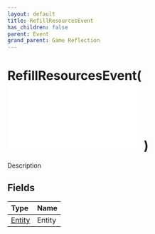 ```yaml
---
layout: default
title: RefillResourcesEvent
has_children: false
parent: Event
grand_parent: Game Reflection
---
```

# RefillResourcesEvent( ![ EntityEventBase ](/game-reflection/events/entity_event_base.md) )
Description 

## Fields
| Type | Name |
|:-------------|:--------------|
| [Entity](/game-reflection/classes/entity.md) | Entity |
